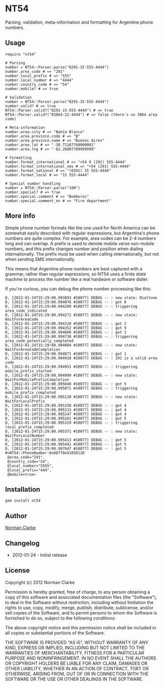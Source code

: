 # NT54

Parsing, validation, meta-information and formatting for Argentine phone
numbers.

## Usage

    require "nt54"

    # Parsing
    number = NT54::Parser.parse("0291-15-555-4444")
    number.area_code # => "291"
    number.local_prefix # => "555"
    number.local_number # => "4444"
    number.country_code # => "54"
    number.mobile? # => true

    # Validation
    number = NT54::Parser.parse("0291-15-555-4444")
    number.valid? # => true
    NT54::Parser.valid?("0291-15-555-4444") # => true
    NT54::Parser.valid?("03864-22-4444") # => false (there's no 3864 area code)

    # Meta-information
    number.area.city # => "Bahía Blanca"
    number.area.province.code # => "B"
    number.area.province.name # => "Buenos Aires"
    number.area.lat # => "-38.71167760000001"
    number.area.lng # => "-62.26807789999999"

    # Formatting
    number.format_international # => "+54 9 (291) 555-4444"
    number.format_international_sms # => "+54 (291) 555-4444"
    number.format_national # => "(0291) 15 555-4444"
    number.format_local # => "15 555-4444"

    # Special number handling
    number = NT54::Parser.parse("100")
    number.special? # => true
    number.special.comment # => "Bomberos"
    number.special.comment_en # => "Fire department"

## More info

Simple phone number formats like the one used for North America can be somewhat
easily described with regular expressions, but Argentina's phone numbers are
quite complex. For example, area codes can be 2-4 numbers long and can overlap.
A prefix is used to denote mobile verse non-mobile numbers, and this prefix
changes number and position when dialing internationally. The prefix must be
used when calling internationally, but not when sending SMS internationally.

This means that Argentine phone numbers are best captured with a grammar, rather
than regular expressions, so NT54 uses a finite state machine to process the
number like a real hardware or software dialer.

If you're curious, you can debug the phone number processing like this:

    D, [2012-01-24T15:29:00.993893 #10077] DEBUG -- : new state: Dialtone
    D, [2012-01-24T15:29:00.994076 #10077] DEBUG -- : got 0
    D, [2012-01-24T15:29:00.994209 #10077] DEBUG -- : triggering area_code_indicated
    D, [2012-01-24T15:29:00.994272 #10077] DEBUG -- : new state: WaitForAreaCode
    D, [2012-01-24T15:29:00.994320 #10077] DEBUG -- : got 2
    D, [2012-01-24T15:29:00.994352 #10077] DEBUG -- : got 9
    D, [2012-01-24T15:29:00.994660 #10077] DEBUG -- : got 1
    D, [2012-01-24T15:29:00.994738 #10077] DEBUG -- : triggering area_code_potentially_completed
    D, [2012-01-24T15:29:00.994804 #10077] DEBUG -- : new state: WaitForAreaCodeCompletion
    D, [2012-01-24T15:29:00.994871 #10077] DEBUG -- : got 1
    D, [2012-01-24T15:29:00.994910 #10077] DEBUG -- : 291 is a valid area code
    D, [2012-01-24T15:29:00.994951 #10077] DEBUG -- : triggering mobile_prefix_started
    D, [2012-01-24T15:29:00.994999 #10077] DEBUG -- : new state: WaitForMobilePrefixCompletion
    D, [2012-01-24T15:29:00.995040 #10077] DEBUG -- : got 5
    D, [2012-01-24T15:29:00.995071 #10077] DEBUG -- : triggering mobile_prefix_completed
    D, [2012-01-24T15:29:00.995120 #10077] DEBUG -- : new state: WaitForLocalPrefix
    D, [2012-01-24T15:29:00.995150 #10077] DEBUG -- : got 4
    D, [2012-01-24T15:29:00.995213 #10077] DEBUG -- : got 4
    D, [2012-01-24T15:29:00.995247 #10077] DEBUG -- : got 4
    D, [2012-01-24T15:29:00.995281 #10077] DEBUG -- : got 5
    D, [2012-01-24T15:29:00.995329 #10077] DEBUG -- : triggering local_prefix_completed
    D, [2012-01-24T15:29:00.995371 #10077] DEBUG -- : new state: WaitForLocalNumber
    D, [2012-01-24T15:29:00.995413 #10077] DEBUG -- : got 5
    D, [2012-01-24T15:29:00.995441 #10077] DEBUG -- : got 5
    D, [2012-01-24T15:29:00.997847 #10077] DEBUG -- : got 5
    #<NT54::PhoneNumber:0x007f8e91058120
     @area_code="291",
     @country_code="54",
     @local_number="5555",
     @local_prefix="444",
     @mobile=true>

## Installation

    gem install nt54

## Author

[Norman Clarke](mailto:norman@njclarke.com)

## Changelog

* 2012-01-24 - Initial release

## License

Copyright (c) 2012 Norman Clarke

Permission is hereby granted, free of charge, to any person obtaining a copy of
this software and associated documentation files (the "Software"), to deal in
the Software without restriction, including without limitation the rights to
use, copy, modify, merge, publish, distribute, sublicense, and/or sell copies of
the Software, and to permit persons to whom the Software is furnished to do so,
subject to the following conditions:

The above copyright notice and this permission notice shall be included in all
copies or substantial portions of the Software.

THE SOFTWARE IS PROVIDED "AS IS", WITHOUT WARRANTY OF ANY KIND, EXPRESS OR
IMPLIED, INCLUDING BUT NOT LIMITED TO THE WARRANTIES OF MERCHANTABILITY, FITNESS
FOR A PARTICULAR PURPOSE AND NONINFRINGEMENT. IN NO EVENT SHALL THE AUTHORS OR
COPYRIGHT HOLDERS BE LIABLE FOR ANY CLAIM, DAMAGES OR OTHER LIABILITY, WHETHER
IN AN ACTION OF CONTRACT, TORT OR OTHERWISE, ARISING FROM, OUT OF OR IN
CONNECTION WITH THE SOFTWARE OR THE USE OR OTHER DEALINGS IN THE SOFTWARE.
